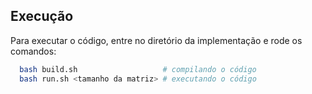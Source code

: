## Execução
Para executar o código, entre no diretório da implementação e rode os comandos:

```sh
  bash build.sh                   # compilando o código
  bash run.sh <tamanho da matriz> # executando o código
```
